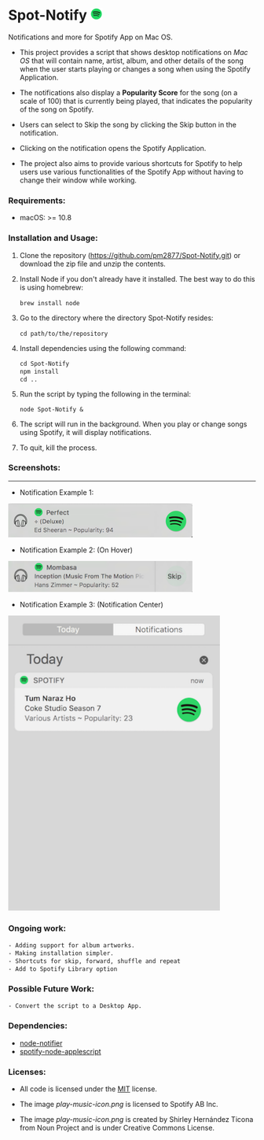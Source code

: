 # Spot-Notify <img src="screenshots/spotify-logo.png" alt="Spotify logo" style="width: 25px; height:25px;"/>

Notifications and more for Spotify App on Mac OS.

- This project provides a script that shows desktop notifications on _Mac OS_ that will contain name, artist, album, and other details of the song when the user starts playing or changes a song when using the Spotify Application.

- The notifications also display a **Popularity Score** for the song (on a scale of 100) that is currently being played, that indicates the popularity of the song on Spotify.

- Users can select to Skip the song by clicking the Skip button in the notification.

- Clicking on the notification opens the Spotify Application.

- The project also aims to provide various shortcuts for Spotify to help users use various functionalities of the Spotify App without having to change their window while working. 


### Requirements:
- macOS: >= 10.8

### Installation and Usage:
1. Clone the repository (https://github.com/pm2877/Spot-Notify.git) or download the zip file and unzip the contents.
2. Install Node if you don't already have it installed. The best way to do this is using homebrew:

	```brew install node```

3. Go to the directory where the directory Spot-Notify resides:

	```cd path/to/the/repository```

4. Install dependencies using the following command:

	```
	cd Spot-Notify
	npm install
	cd ..
	```

5. Run the script by typing the following in the terminal:

	```
	node Spot-Notify &
	```

6. The script will run in the background. When you play or change songs using Spotify, it will display notifications.
7. To quit, kill the process.

### Screenshots:
-------------------

- Notification Example 1:
<img src="screenshots/perfect-ed-sheeran.png" alt="Notification example 1" style="width: 375px;"/>

- Notification Example 2: (On Hover)
<img src="screenshots/on-hover.png" alt="Notification example 2" style="width: 375px;"/>

- Notification Example 3: (Notification Center)
<img src="screenshots/notification-center.png" alt="Notification example 3" style="height: 600px;"/>


### Ongoing work: 
	- Adding support for album artworks.
	- Making installation simpler.
	- Shortcuts for skip, forward, shuffle and repeat
	- Add to Spotify Library option

### Possible Future Work:
	- Convert the script to a Desktop App.


### Dependencies:
- [node-notifier](https://github.com/mikaelbr/node-notifier)
- [spotify-node-applescript](https://github.com/andrehaveman/spotify-node-applescript)


### Licenses:

- All code is licensed under the [MIT](License.md) license.

- The image _play-music-icon.png_ is licensed to Spotify AB Inc.

- The image _play-music-icon.png_ is created by Shirley Hernández Ticona from Noun Project and is under Creative Commons License.
